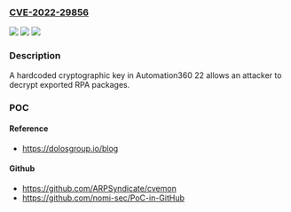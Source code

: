 ### [CVE-2022-29856](https://cve.mitre.org/cgi-bin/cvename.cgi?name=CVE-2022-29856)
![](https://img.shields.io/static/v1?label=Product&message=n%2Fa&color=blue)
![](https://img.shields.io/static/v1?label=Version&message=n%2Fa&color=blue)
![](https://img.shields.io/static/v1?label=Vulnerability&message=n%2Fa&color=brighgreen)

### Description

A hardcoded cryptographic key in Automation360 22 allows an attacker to decrypt exported RPA packages.

### POC

#### Reference
- https://dolosgroup.io/blog

#### Github
- https://github.com/ARPSyndicate/cvemon
- https://github.com/nomi-sec/PoC-in-GitHub

